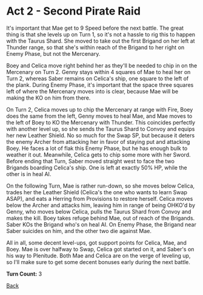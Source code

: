 # Act 2 - Second Pirate Raid

It's important that Mae get to 9 Speed before the next battle. The great thing is that she levels up on Turn 1, so it's not a hassle to rig this to happen with the Taurus Shard. She moved to take out the first Brigand on her left at Thunder range, so that she's within reach of the Brigand to her right on Enemy Phase, but not the Mercenary.

Boey and Celica move right behind her as they'll be needed to chip in on the Mercenary on Turn 2. Genny stays within 4 squares of Mae to heal her on Turn 2, whereas Saber remains on Celica's ship, one square to the left of the plank. During Enemy Phase, it's important that the space three squares left of where the Mercenary moves into is clear, because Mae will be making the KO on him from there.

On Turn 2, Celica moves up to chip the Mercenary at range with Fire, Boey does the same from the left, Genny moves to heal Mae, and Mae moves to the left of Boey to KO the Mercenary with Thunder. This coincides perfectly with another level up, so she sends the Taurus Shard to Convoy and equips her new Leather Shield. No so much for the Swap SP, but because it deters the enemy Archer from attacking her in favor of staying put and attacking Boey. He faces a lot of flak this Enemy Phase, but he has enough bulk to weather it out. Meanwhile, Celica gets to chip some more with her Sword. Before ending that Turn, Saber moved straight west to face the two Brigands boarding Celica's ship. One is left at exactly 50% HP, while the other is in heal AI.

On the following Turn, Mae is rather run-down, so she moves below Celica, trades her the Leather Shield (Celica's the one who wants to learn Swap ASAP), and eats a Herring from Provisions to restore herself. Celica moves below the Archer and attacks him, leaving him in range of being OHKO'd by Genny, who moves below Celica, pulls the Taurus Shard from Convoy and makes the kill. Boey takes refuge behind Mae, out of reach of the Brigands. Saber KOs the Brigand who's on heal AI. On Enemy Phase, the Brigand near Saber suicides on him, and the other two die against Mae.

All in all, some decent level-ups, got support points for Celica, Mae, and Boey. Mae is over halfway to Swap, Celica got started on it, and Saber's on his way to Plenitude. Both Mae and Celica are on the verge of leveling up, so I'll make sure to get some decent bonuses early during the next battle.

**Turn Count:** 3

[Back](../README.md)